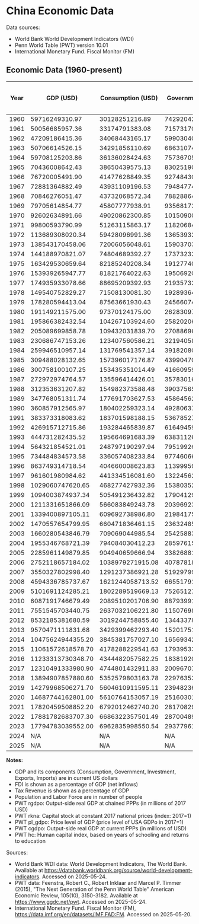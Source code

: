 # China Economic Data

Data sources:
- World Bank World Development Indicators (WDI)
- Penn World Table (PWT) version 10.01
- International Monetary Fund. Fiscal Monitor (FM)

## Economic Data (1960-present)

| Year | GDP (USD) | Consumption (USD) | Government (USD) | Investment (USD) | Exports (USD) | Imports (USD) | FDI (% of GDP) | Population | Labor Force | Tax Revenue (% of GDP) | PWT rgdpo | PWT rkna | PWT pl_gdpo | PWT cgdpo | PWT hc |
| --- | --- | --- | --- | --- | --- | --- | --- | --- | --- | --- | --- | --- | --- | --- | --- |
| 1960 | 59716249310.97 | 30128251216.89 | 7429204268.08 | 23638465762.37 | 1883060000.19 | 1890589999.87 | N/A | 667,070,000 | N/A | N/A | N/A | N/A | N/A | N/A | N/A |
| 1961 | 50056685957.36 | 33174791383.08 | 7157317013.63 | 11415559017.78 | 1505609999.80 | 1408090000.08 | N/A | 660,330,000 | N/A | N/A | N/A | N/A | N/A | N/A | N/A |
| 1962 | 47209186415.36 | 34068443165.17 | 5990304065.02 | 7429461014.24 | 1505369999.87 | 1127719999.81 | N/A | 665,770,000 | N/A | N/A | N/A | N/A | N/A | N/A | N/A |
| 1963 | 50706614526.15 | 34291856110.69 | 6863107491.28 | 11034704004.25 | 1666349999.94 | 1210669999.99 | N/A | 682,335,000 | N/A | N/A | N/A | N/A | N/A | N/A | N/A |
| 1964 | 59708125203.86 | 36136028424.63 | 7573670520.34 | 14537402056.78 | 1938860000.11 | 1481100000.04 | N/A | 698,355,000 | N/A | N/A | N/A | N/A | N/A | N/A | N/A |
| 1965 | 70436008642.43 | 38650439575.13 | 8302519029.71 | 19089166799.70 | 2246599999.84 | 1916420000.09 | N/A | 715,185,000 | N/A | N/A | N/A | N/A | N/A | N/A | N/A |
| 1966 | 76720005491.90 | 41477628849.35 | 9274843048.34 | 23364655783.61 | 2370599999.84 | 2185300000.12 | N/A | 735,400,000 | N/A | N/A | N/A | N/A | N/A | N/A | N/A |
| 1967 | 72881364882.49 | 43931109196.53 | 7948477497.65 | 17391384871.86 | 2155880000.03 | 1919860000.11 | N/A | 754,550,000 | N/A | N/A | N/A | N/A | N/A | N/A | N/A |
| 1968 | 70846276051.47 | 43732068572.34 | 7882886491.19 | 17665789279.35 | 2114699999.88 | 1845220000.01 | N/A | 774,510,000 | N/A | N/A | N/A | N/A | N/A | N/A | N/A |
| 1969 | 79705614854.77 | 45807777938.91 | 9356817381.04 | 19933364229.31 | 2214390000.20 | 1731190000.12 | N/A | 796,025,000 | N/A | N/A | N/A | N/A | N/A | N/A | N/A |
| 1970 | 92602634891.66 | 49020862300.85 | 10150900012.96 | 30438001510.27 | 2274220000.01 | 2201559999.98 | N/A | 818,315,000 | N/A | N/A | N/A | N/A | N/A | N/A | N/A |
| 1971 | 99800593790.99 | 51263115863.17 | 11820684350.41 | 33570752158.27 | 2710416000.19 | 2233127000.10 | N/A | 841,105,000 | N/A | N/A | N/A | N/A | N/A | N/A | N/A |
| 1972 | 113689308020.34 | 59428096991.36 | 13653932601.54 | 35525993382.82 | 3537210000.06 | 2916450000.13 | N/A | 862,030,000 | N/A | N/A | N/A | N/A | N/A | N/A | N/A |
| 1973 | 138543170458.06 | 72006056048.61 | 15903703896.02 | 45658319637.52 | 5959278999.97 | 5257790999.97 | N/A | 881,940,000 | N/A | N/A | N/A | N/A | N/A | N/A | N/A |
| 1974 | 144188970821.07 | 74804689392.27 | 17373232699.69 | 47879670018.01 | 7213066999.91 | 7716197999.91 | N/A | 900,350,000 | N/A | N/A | N/A | N/A | N/A | N/A | N/A |
| 1975 | 163429530659.64 | 82185240208.34 | 19127740860.29 | 57258710409.54 | 7974569999.94 | 8355049999.92 | N/A | 916,395,000 | N/A | N/A | N/A | N/A | N/A | N/A | N/A |
| 1976 | 153939265947.77 | 81821764022.63 | 19506920457.50 | 51138255627.98 | 7440600000.00 | 7349809000.14 | N/A | 930,685,000 | N/A | N/A | N/A | N/A | N/A | N/A | N/A |
| 1977 | 174935933078.66 | 88695209392.93 | 21935732580.55 | 59266474723.37 | 8271070000.21 | 8060398000.24 | N/A | 943,455,000 | N/A | N/A | N/A | N/A | N/A | N/A | N/A |
| 1978 | 149540752829.27 | 71508130081.30 | 19289364280.49 | 56233026138.21 | 10801140000.00 | 12261700000.00 | N/A | 956,165,000 | N/A | N/A | N/A | N/A | N/A | N/A | N/A |
| 1979 | 178280594413.04 | 87563661930.43 | 24566074182.61 | 64710334643.48 | 13962640000.00 | 15535283000.00 | 0.00 | 969,005,000 | N/A | N/A | N/A | N/A | N/A | N/A | N/A |
| 1980 | 191149211575.00 | 97370124175.00 | 26283097900.00 | 66147553729.17 | 19405720000.00 | 21842710000.00 | 0.03 | 981,235,000 | N/A | N/A | N/A | N/A | N/A | N/A | N/A |
| 1981 | 195866382432.54 | 104267103924.60 | 25820206821.43 | 64535523825.40 | 24369970000.00 | 22219750000.00 | 0.14 | 993,885,000 | N/A | N/A | N/A | N/A | N/A | N/A | N/A |
| 1982 | 205089699858.78 | 109432031839.70 | 27088696549.62 | 65587896076.34 | 22600124795.04 | 17788124795.04 | 0.21 | 1,008,630,000 | N/A | N/A | N/A | N/A | N/A | N/A | N/A |
| 1983 | 230686747153.26 | 123407560586.21 | 32194058570.88 | 73648734593.87 | 21956304449.43 | 19385304449.43 | 0.28 | 1,023,310,000 | N/A | N/A | N/A | N/A | N/A | N/A | N/A |
| 1984 | 259946510957.14 | 131769541357.14 | 39182080696.43 | 89365467310.71 | 24764305080.71 | 24710305080.71 | 0.48 | 1,036,825,000 | N/A | N/A | N/A | N/A | N/A | N/A | N/A |
| 1985 | 309488028132.65 | 157396017176.87 | 43990470139.46 | 120898734132.65 | 25801403273.81 | 38302403273.81 | 0.54 | 1,051,040,000 | N/A | N/A | N/A | N/A | N/A | N/A | N/A |
| 1986 | 300758100107.25 | 153435351014.49 | 41660959617.39 | 113467013495.65 | 26202580690.43 | 33592580690.43 | 0.62 | 1,066,790,000 | N/A | N/A | N/A | N/A | N/A | N/A | N/A |
| 1987 | 272972974764.57 | 135596414426.01 | 35783016634.53 | 101875915735.43 | 34072853910.09 | 33781853910.09 | 0.85 | 1,084,035,000 | N/A | N/A | N/A | N/A | N/A | N/A | N/A |
| 1988 | 312353631207.82 | 154982373588.48 | 39037565113.17 | 122062518395.06 | 44923701330.04 | 48984701330.04 | 1.02 | 1,101,630,000 | N/A | N/A | N/A | N/A | N/A | N/A | N/A |
| 1989 | 347768051311.74 | 177691703627.53 | 45864562350.20 | 129399924939.27 | 41190793490.08 | 46118793490.08 | 0.98 | 1,118,650,000 | N/A | N/A | N/A | N/A | N/A | N/A | N/A |
| 1990 | 360857912565.97 | 180402259323.14 | 49280637183.56 | 123261300353.73 | 49129758920.08 | 38461758920.08 | 0.97 | 1,135,185,000 | 639,912,098 | N/A | N/A | N/A | N/A | N/A | N/A |
| 1991 | 383373318083.62 | 183701598188.15 | 53678527491.29 | 135086802700.35 | 55542659163.76 | 43941659163.76 | 1.14 | 1,150,780,000 | 646,245,556 | 15.50 | N/A | N/A | N/A | N/A | N/A |
| 1992 | 426915712715.86 | 193284465839.87 | 61649459623.23 | 166803943767.66 | 66847400125.59 | 61849400125.59 | 2.61 | 1,164,970,000 | 652,547,071 | 13.43 | N/A | N/A | N/A | N/A | N/A |
| 1993 | 444731282435.52 | 195664691683.39 | 63831126114.22 | 192493706992.63 | 74280328749.70 | 86072328749.70 | 6.19 | 1,178,440,000 | 658,329,022 | 12.54 | N/A | N/A | N/A | N/A | N/A |
| 1994 | 564321854521.01 | 248797190297.94 | 79519926931.34 | 226012513727.35 | 104607445192.41 | 97250445198.33 | 5.99 | 1,191,835,000 | 664,565,882 | 10.69 | N/A | N/A | N/A | N/A | N/A |
| 1995 | 734484834573.58 | 336057408233.84 | 97746066613.61 | 285257162024.12 | 131858826005.22 | 119900826003.54 | 4.88 | 1,204,855,000 | 671,238,114 | 10.13 | N/A | N/A | N/A | N/A | N/A |
| 1996 | 863749314718.54 | 404660008623.83 | 113999599118.37 | 324266353270.17 | 154811877005.23 | 137261876999.22 | 4.65 | 1,217,550,000 | 678,359,927 | 10.26 | N/A | N/A | N/A | N/A | N/A |
| 1997 | 961601980984.62 | 441334516081.60 | 132245629354.66 | 341589349101.43 | 187447040001.00 | 144623819995.06 | 4.73 | 1,230,075,000 | 686,473,251 | 10.78 | N/A | N/A | N/A | N/A | N/A |
| 1998 | 1029060747620.65 | 468277427932.36 | 153803529200.17 | 358253939686.61 | 188750394180.04 | 144913704695.69 | 4.44 | 1,241,935,000 | 694,001,983 | 11.52 | N/A | N/A | N/A | N/A | N/A |
| 1999 | 1094003874937.34 | 505491236432.82 | 179041293208.11 | 373161537221.03 | 198699399631.57 | 168058444272.64 | 3.75 | 1,252,735,000 | 700,421,936 | 12.55 | N/A | N/A | N/A | N/A | N/A |
| 2000 | 1211331651866.09 | 566083849243.78 | 203969230503.48 | 406680720635.03 | 253092089742.30 | 224306238156.07 | 3.48 | 1,262,645,000 | 706,837,950 | 13.26 | N/A | N/A | N/A | N/A | N/A |
| 2001 | 1339400897105.11 | 609692738986.80 | 219841753903.68 | 476044465310.66 | 272060010513.39 | 243973790223.79 | 3.51 | 1,271,850,000 | 715,928,584 | 14.65 | N/A | N/A | N/A | N/A | N/A |
| 2002 | 1470557654799.95 | 660471836461.15 | 236324856369.32 | 531657230030.31 | 333002310921.76 | 295619639657.42 | 3.61 | 1,280,400,000 | 725,938,760 | 15.36 | N/A | N/A | N/A | N/A | N/A |
| 2003 | 1660280543846.79 | 709069044985.54 | 254258837770.09 | 657805319596.86 | 447958253780.91 | 412137124710.21 | 3.49 | 1,288,400,000 | 735,682,023 | 15.61 | N/A | N/A | N/A | N/A | N/A |
| 2004 | 1955346768721.39 | 794084030412.23 | 285976158179.95 | 818257819440.14 | 607356934122.25 | 556182551580.01 | 3.48 | 1,296,075,000 | 744,936,890 | 16.12 | N/A | N/A | N/A | N/A | N/A |
| 2005 | 2285961149879.85 | 904940659666.94 | 338268816803.16 | 922297304107.22 | 773339005398.50 | 648712207875.29 | 4.55 | 1,303,720,000 | 754,465,388 | 16.61 | N/A | N/A | N/A | N/A | N/A |
| 2006 | 2752118657184.02 | 1038979271915.08 | 407878184604.93 | 1098379877425.52 | 991731387765.23 | 782812463256.13 | 4.51 | 1,311,020,000 | 761,948,735 | 16.93 | N/A | N/A | N/A | N/A | N/A |
| 2007 | 3550327802998.40 | 1291237386921.28 | 519297995381.42 | 1437250452827.54 | 1258056795935.92 | 950020767155.50 | 4.40 | 1,317,885,000 | 766,486,940 | 17.92 | N/A | N/A | N/A | N/A | N/A |
| 2008 | 4594336785737.67 | 1621244058713.52 | 665517910545.28 | 1941981447848.54 | 1497868782937.13 | 1149036249792.23 | 3.73 | 1,324,655,000 | 769,779,554 | 22.13 | N/A | N/A | N/A | N/A | N/A |
| 2009 | 5101691124285.21 | 1802289519669.13 | 752651273806.19 | 2313935057651.30 | 1262664161017.28 | 1042533759648.07 | 2.57 | 1,331,260,000 | 772,141,043 | 23.50 | N/A | N/A | N/A | N/A | N/A |
| 2010 | 6087191746679.49 | 2089510201706.90 | 887939912712.48 | 2833962406767.00 | 1654823329663.86 | 1432422435977.06 | 4.00 | 1,337,705,000 | 773,873,234 | 24.31 | N/A | N/A | N/A | N/A | N/A |
| 2011 | 7551545703440.75 | 2637032106221.80 | 1150769850502.85 | 3523560369860.62 | 2006308960976.47 | 1825413639206.37 | 3.71 | 1,345,035,000 | 778,275,581 | 26.55 | N/A | N/A | N/A | N/A | N/A |
| 2012 | 8532185381680.59 | 3019244758855.40 | 1344337816984.62 | 3944025353747.97 | 2175069254663.85 | 1943205232867.15 | 2.83 | 1,354,190,000 | 779,022,561 | 27.40 | N/A | N/A | N/A | N/A | N/A |
| 2013 | 9570471111831.68 | 3429399462293.40 | 1520175152047.58 | 4440598042402.56 | 2354264539609.20 | 2119392421427.69 | 3.04 | 1,363,240,000 | 779,251,311 | 27.28 | N/A | N/A | N/A | N/A | N/A |
| 2014 | 10475624944355.20 | 3845381757027.10 | 1656934274999.94 | 4800345425538.88 | 2462825804851.16 | 2241276198979.27 | 2.56 | 1,371,860,000 | 780,370,287 | 27.74 | N/A | N/A | N/A | N/A | N/A |
| 2015 | 11061572618578.70 | 4178288229541.63 | 1793953322647.38 | 4782449534780.39 | 2362097053274.60 | 2003260696068.67 | 2.19 | 1,379,860,000 | 781,077,009 | 28.51 | N/A | N/A | N/A | N/A | N/A |
| 2016 | 11233313730348.70 | 4344482057582.25 | 1838192000334.71 | 4788916318377.46 | 2199974853570.14 | 1944490534275.23 | 1.56 | 1,387,790,000 | 780,932,880 | 28.37 | N/A | N/A | N/A | N/A | N/A |
| 2017 | 12310491333980.90 | 4744801432911.83 | 2009670748429.26 | 5295148247140.19 | 2424216052098.35 | 2208518918632.20 | 1.35 | 1,396,215,000 | 779,166,682 | 28.68 | N/A | N/A | N/A | N/A | N/A |
| 2018 | 13894907857880.60 | 5352579803163.78 | 2297635332877.77 | 6085063022945.89 | 2655609176087.45 | 2564121910994.89 | 1.69 | 1,402,760,000 | 776,868,988 | 28.44 | N/A | N/A | N/A | N/A | N/A |
| 2019 | 14279968506271.70 | 5604610911595.11 | 2394823676503.26 | 6176244264484.39 | 2628941104657.60 | 2496153305902.90 | 1.31 | 1,407,745,000 | 775,928,449 | 27.60 | N/A | N/A | N/A | N/A | N/A |
| 2020 | 14687744162801.00 | 5610764153057.19 | 2516030166530.76 | 6369586163393.14 | 2729884575163.89 | 2374737462777.69 | 1.72 | 1,411,100,000 | 763,830,073 | 25.28 | N/A | N/A | N/A | N/A | N/A |
| 2021 | 17820459508852.20 | 6792012462740.20 | 2817082903391.62 | 7687799528622.77 | 3554107780957.44 | 3093278397249.18 | 1.93 | 1,412,360,000 | 781,187,865 | 26.01 | N/A | N/A | N/A | N/A | N/A |
| 2022 | 17881782683707.30 | 6686322357501.49 | 2870048964189.35 | 7715319111065.82 | 3717887818646.97 | 3140040863536.23 | 1.06 | 1,412,175,000 | 770,113,477 | 25.32 | N/A | N/A | N/A | N/A | N/A |
| 2023 | 17794783039552.00 | 6962835998550.54 | 2937796106673.10 | 7487858134999.47 | 3513236885527.07 | 3127201616050.71 | 0.24 | 1,410,710,000 | 774,607,590 | 26.03 | N/A | N/A | N/A | N/A | N/A |
| 2024 | N/A | N/A | N/A | N/A | N/A | N/A | N/A | N/A | 773,128,536 | 25.60 | N/A | N/A | N/A | N/A | N/A |
| 2025 | N/A | N/A | N/A | N/A | N/A | N/A | N/A | N/A | N/A | 25.08 | N/A | N/A | N/A | N/A | N/A |


**Notes:**
- GDP and its components (Consumption, Government, Investment, Exports, Imports) are in current US dollars
- FDI is shown as a percentage of GDP (net inflows)
- Tax Revenue is shown as a percentage of GDP
- Population and Labor Force are in number of people
- PWT rgdpo: Output-side real GDP at chained PPPs (in millions of 2017 USD)
- PWT rkna: Capital stock at constant 2017 national prices (index: 2017=1)
- PWT pl_gdpo: Price level of GDP (price level of USA GDPo in 2017=1)
- PWT cgdpo: Output-side real GDP at current PPPs (in millions of USD)
- PWT hc: Human capital index, based on years of schooling and returns to education

Sources:
- World Bank WDI data: World Development Indicators, The World Bank. Available at
  https://databank.worldbank.org/source/world-development-indicators.
  Accessed on 2025-05-24.
- PWT data: Feenstra, Robert C., Robert Inklaar and Marcel P. Timmer (2015),
  "The Next Generation of the Penn World Table" American Economic Review, 105(10), 3150-3182.
  Available at https://www.ggdc.net/pwt. Accessed on 2025-05-24.
- International Monetary Fund. Fiscal Monitor (FM), https://data.imf.org/en/datasets/IMF.FAD:FM.
  Accessed on 2025-05-20.
